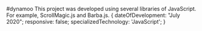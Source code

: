 #dynamoo
This project was developed using several libraries of JavaScript. For example, ScrollMagic.js and Barba.js.
{  dateOfDevelopment: "July 2020";
   responsive: false;
   specializedTechnology: 'JavaScript'; }
